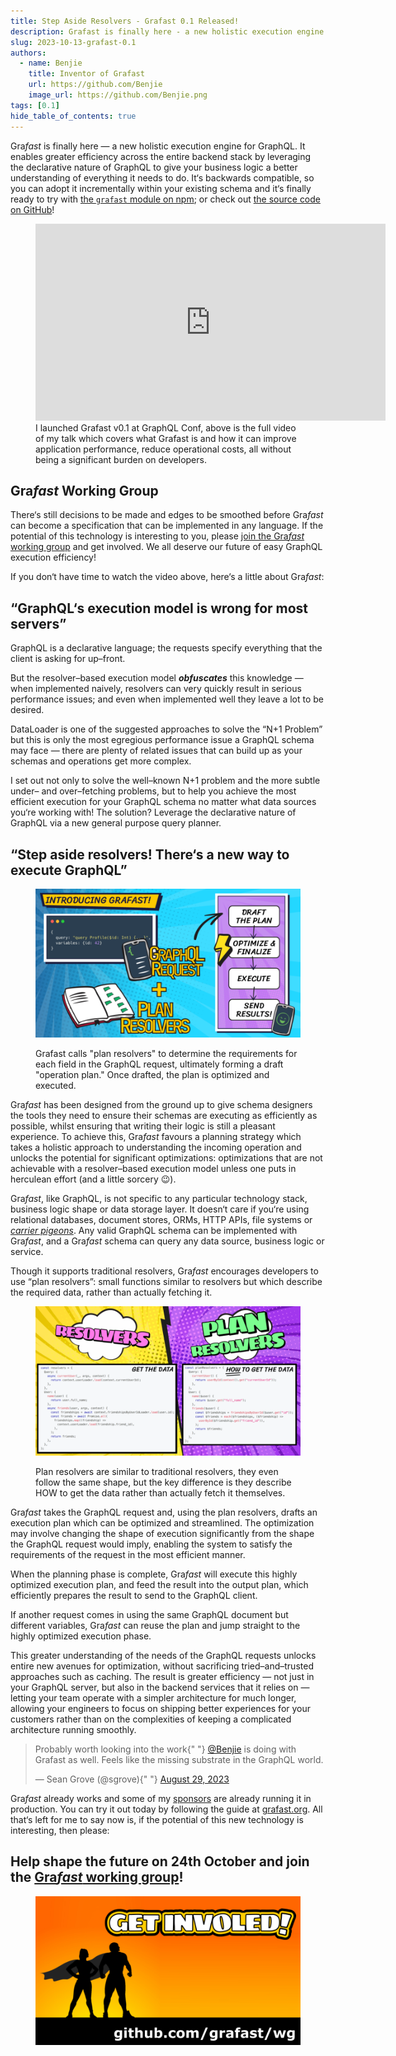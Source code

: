 ```yaml
---
title: Step Aside Resolvers - Grafast 0.1 Released!
description: Grafast is finally here - a new holistic execution engine for GraphQL.
slug: 2023-10-13-grafast-0.1
authors:
  - name: Benjie
    title: Inventor of Grafast
    url: https://github.com/Benjie
    image_url: https://github.com/Benjie.png
tags: [0.1]
hide_table_of_contents: true
---
```


Gra*fast* is finally here &mdash; a new holistic execution engine for GraphQL. It enables greater efficiency across the entire backend stack by leveraging the declarative nature of GraphQL to give your business logic a better understanding of everything it needs to do. It&lsquo;s backwards compatible, so you can adopt it incrementally within your existing schema and it&lsquo;s finally ready to try with [the `grafast` module on npm](https://www.npmjs.com/package/grafast); or check out [the source code on GitHub](https://github.com/graphile/crystal/tree/main/grafast/grafast)!

<figure>
  <iframe
    width="560"
    height="315"
    src="https://www.youtube-nocookie.com/embed/4ao-zjiOGx8?si=R_CtMfyg0Bxx1YUT"
    title="YouTube video player"
    frameborder="0"
    allow="accelerometer; autoplay; clipboard-write; encrypted-media; gyroscope; picture-in-picture; web-share"
    allowfullscreen
  ></iframe>
  <figcaption>
    I launched Grafast v0.1 at GraphQL Conf, above is the full video of my talk
    which covers what Grafast is and how it can improve application performance,
    reduce operational costs, all without being a significant burden on
    developers.
  </figcaption>
</figure>

## Gra*fast* Working Group

There&lsquo;s still decisions to be made and edges to be smoothed before Gra*fast* can become a specification that can be implemented in any language. If the potential of this technology is interesting to you, please [join the Gra*fast* working group](https://github.com/grafast/wg) and get involved. We all deserve our future of easy GraphQL execution efficiency!

If you don&lsquo;t have time to watch the video above, here&lsquo;s a little about Gra*fast*:

## &ldquo;GraphQL&lsquo;s execution model is wrong for most servers&rdquo;

GraphQL is a declarative language; the requests specify everything that the client is asking for up&ndash;front.

But the resolver&ndash;based execution model **_obfuscates_** this knowledge &mdash; when implemented naively, resolvers can very quickly result in serious performance issues; and even when implemented well they leave a lot to be desired.

DataLoader is one of the suggested approaches to solve the &ldquo;N+1 Problem&rdquo; but this is only the most egregious performance issue a GraphQL schema may face &mdash; there are plenty of related issues that can build up as your schemas and operations get more complex.

I set out not only to solve the well&ndash;known N+1 problem and the more subtle under&ndash; and over&ndash;fetching problems, but to help you achieve the most efficient execution for your GraphQL schema no matter what data sources you&lsquo;re working with! The solution? Leverage the declarative nature of GraphQL via a new general purpose query planner.

## &ldquo;Step aside resolvers! There&lsquo;s a new way to execute GraphQL&rdquo;

<figure>

[![A flow diagram showing the stages of Grafast: Plan resolvers and the incoming GraphQL request are used to draft a plan, which is then optimized, finalized and executed, then the results are sent.](../static/img/news/2023-10-13-introducing-grafast.png)](../static/img/news/2023-10-13-introducing-grafast.png)

<figcaption>

Grafast calls "plan resolvers" to determine the requirements for each field in the GraphQL request, ultimately forming a draft "operation plan." Once drafted, the plan is optimized and executed.

</figcaption>
</figure>

Gra*fast* has been designed from the ground up to give schema designers the tools they need to ensure their schemas are executing as efficiently as possible, whilst ensuring that writing their logic is still a pleasant experience. To achieve this, Gra*fast* favours a planning strategy which takes a holistic approach to understanding the incoming operation and unlocks the potential for significant optimizations: optimizations that are not achievable with a resolver&ndash;based execution model unless one puts in herculean effort (and a little sorcery 😉).

Gra*fast*, like GraphQL, is not specific to any particular technology stack, business logic shape or data storage layer. It doesn&lsquo;t care if you&lsquo;re using relational databases, document stores, ORMs, HTTP APIs, file systems or _[carrier pigeons](https://datatracker.ietf.org/doc/html/rfc1149)_. Any valid GraphQL schema can be implemented with Gra*fast*, and a Gra*fast* schema can query any data source, business logic or service.

Though it supports traditional resolvers, Gra*fast* encourages developers to use &ldquo;plan resolvers&rdquo;: small functions similar to resolvers but which describe the required data, rather than actually fetching it.

<figure>

[![A comparison between a traditional resolver and a plan resolver. The plan resolver is about the same length and mirrors the shape of the traditional resolver, but the key difference is it describes how to get the data rather than actually fetching it.](../static/img/news/2023-10-13-plan-resolvers.png)](../static/img/news/2023-10-13-plan-resolvers.png)

<figcaption>

Plan resolvers are similar to traditional resolvers, they even follow the same shape, but the key difference is they describe HOW to get the data rather than actually fetch it themselves.

</figcaption>
</figure>

Gra*fast* takes the GraphQL request and, using the plan resolvers, drafts an execution plan which can be optimized and streamlined. The optimization may involve changing the shape of execution significantly from the shape the GraphQL request would imply, enabling the system to satisfy the requirements of the request in the most efficient manner.

When the planning phase is complete, Gra*fast* will execute this highly optimized execution plan, and feed the result into the output plan, which efficiently prepares the result to send to the GraphQL client.

If another request comes in using the same GraphQL document but different variables, Gra*fast* can reuse the plan and jump straight to the highly optimized execution phase.

This greater understanding of the needs of the GraphQL requests unlocks entire new avenues for optimization, without sacrificing tried&ndash;and&ndash;trusted approaches such as caching. The result is greater efficiency &mdash; not just in your GraphQL server, but also in the backend services that it relies on &mdash; letting your team operate with a simpler architecture for much longer, allowing your engineers to focus on shipping better experiences for your customers rather than on the complexities of keeping a complicated architecture running smoothly.

<blockquote class="twitter-tweet" data-conversation="none" data-theme="light">
  <p lang="en" dir="ltr">
    Probably worth looking into the work{" "}
    <a href="https://twitter.com/Benjie?ref_src=twsrc%5Etfw">@Benjie</a> is
    doing with Grafast as well. Feels like the missing substrate in the GraphQL
    world.
  </p>
  &mdash; Sean Grove (@sgrove){" "}
  <a href="https://twitter.com/sgrove/status/1696572548803162477?ref_src=twsrc%5Etfw">
    August 29, 2023
  </a>
</blockquote> <script
  async
  src="https://platform.twitter.com/widgets.js"
  charset="utf-8"
></script>

Gra*fast* already works and some of my [sponsors](https://graphile.org/sponsors) are already running it in production. You can try it out today by following the guide at [grafast.org](https://grafast.org). All that&lsquo;s left for me to say now is, if the potential of this new technology is interesting, then please:

## Help shape the future on 24th October and join the [Gra*fast* working group](https://github.com/grafast/wg)!

<figure>

[![A cartoon graphic of superheroes looking over their city at sunset. The text reads "Get involved" and there is a link to the Grafast working group hosted on GitHub](../static/img/news/2023-10-13-get-involved.png)](https://github.com/grafast/wg)

</figure>

<!--truncate-->
